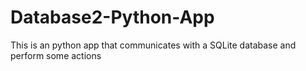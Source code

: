 # Database2-Python-App
This is an python app that communicates with a SQLite database and perform some actions
